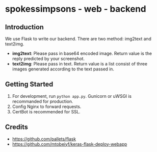 # spokessimpsons - web - backend

## Introduction

We use Flask to write our backend. There are two method: img2text and text2img.

* __img2text__: Please pass in base64 encoded image. Return value is the reply predicted by your screenshot.
* __text2img__: Please pass in text. Return value is a list consist of three images generated according to the text passed in.

## Getting Started

1. For development, run `python app.py`. Gunicorn or uWSGI is recommanded for production.
2. Config Nginx to forward requests.
3. CertBot is recommended for SSL.

## Credits

* https://github.com/pallets/flask
* https://github.com/mtobeiyf/keras-flask-deploy-webapp